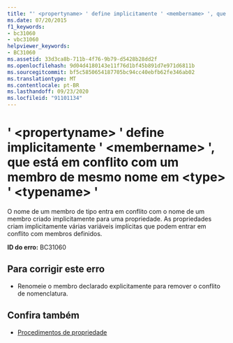 ```yaml
---
title: "' <propertyname> ' define implicitamente ' <membername> ', que está em conflito com um membro de mesmo nome em <type> ' <typename> '"
ms.date: 07/20/2015
f1_keywords:
- bc31060
- vbc31060
helpviewer_keywords:
- BC31060
ms.assetid: 33d3ca8b-711b-4f76-9b79-d5428b28dd2f
ms.openlocfilehash: 9d04d4180143e11f76d1bf45b891d7e971d6811b
ms.sourcegitcommit: bf5c5850654187705bc94cc40ebfb62fe346ab02
ms.translationtype: MT
ms.contentlocale: pt-BR
ms.lasthandoff: 09/23/2020
ms.locfileid: "91101134"
---
```

# <a name="propertyname-implicitly-defines-membername-which-conflicts-with-a-member-of-the-same-name-in-type-typename"></a>' \<propertyname> ' define implicitamente ' \<membername> ', que está em conflito com um membro de mesmo nome em \<type> ' \<typename> '

O nome de um membro de tipo entra em conflito com o nome de um membro criado implicitamente para uma propriedade. As propriedades criam implicitamente várias variáveis implícitas que podem entrar em conflito com membros definidos.  
  
 **ID do erro:** BC31060  
  
## <a name="to-correct-this-error"></a>Para corrigir este erro  
  
- Renomeie o membro declarado explicitamente para remover o conflito de nomenclatura.  
  
## <a name="see-also"></a>Confira também

- [Procedimentos de propriedade](../programming-guide/language-features/procedures/property-procedures.md)
